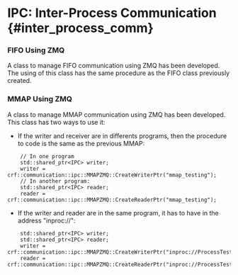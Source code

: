 # IPC: Inter-Process Communication {#inter_process_comm}

### FIFO Using ZMQ

A class to manage FIFO communication using ZMQ has been developed. The using of this class has the same procedure as the FIFO class previously created.

### MMAP Using ZMQ

A class to manage MMAP communication using ZMQ has been developed. This class has two ways to use it:

* If the writer and receiver are in differents programs, then the procedure to code is the same as the previous MMAP:

```
    // In one program
    std::shared_ptr<IPC> writer;
    writer = crf::communication::ipc::MMAPZMQ::CreateWriterPtr("mmap_testing");
    // In another program:
    std::shared_ptr<IPC> reader;
    reader = crf::communication::ipc::MMAPZMQ::CreateReaderPtr("mmap_testing");

```

* If the writer and reader are in the same program, it has to have in the address "inproc://": 

```
    std::shared_ptr<IPC> writer;
    std::shared_ptr<IPC> reader;
    writer = crf::communication::ipc::MMAPZMQ::CreateWriterPtr("inproc://ProcessTest");
    reader = crf::communication::ipc::MMAPZMQ::CreateReaderPtr("inproc://ProcessTest");
```
